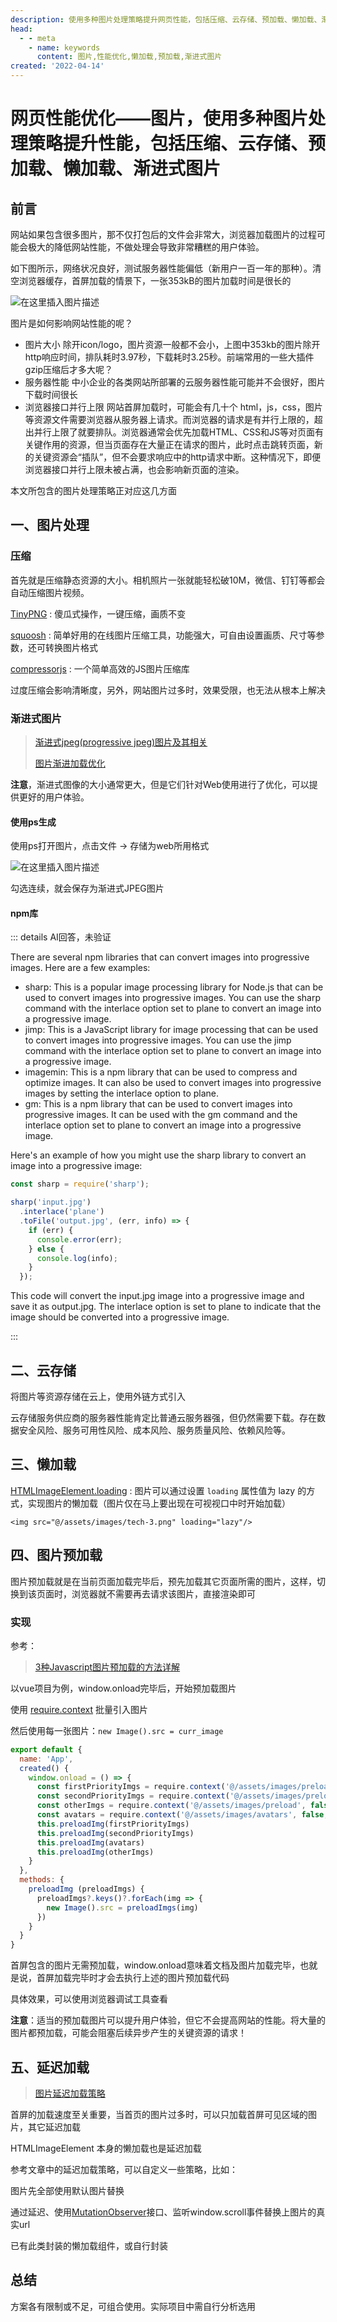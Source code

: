 ```yaml
---
description: 使用多种图片处理策略提升网页性能，包括压缩、云存储、预加载、懒加载、渐进式图片
head:
  - - meta
    - name: keywords
      content: 图片,性能优化,懒加载,预加载,渐进式图片
created: '2022-04-14'
---
```


# 网页性能优化——图片，使用多种图片处理策略提升性能，包括压缩、云存储、预加载、懒加载、渐进式图片

## 前言

网站如果包含很多图片，那不仅打包后的文件会非常大，浏览器加载图片的过程可能会极大的降低网站性能，不做处理会导致非常糟糕的用户体验。

如下图所示，网络状况良好，测试服务器性能偏低（新用户一百一年的那种）。清空浏览器缓存，首屏加载的情景下，一张353kB的图片加载时间是很长的

![在这里插入图片描述](./assets/05e6325d72e141069611a8c052bcf2ee.png)

图片是如何影响网站性能的呢？

- 图片大小
除开icon/logo，图片资源一般都不会小，上图中353kb的图片除开http响应时间，排队耗时3.97秒，下载耗时3.25秒。前端常用的一些大插件gzip压缩后才多大呢？
- 服务器性能
中小企业的各类网站所部署的云服务器性能可能并不会很好，图片下载时间很长
- 浏览器接口并行上限
网站首屏加载时，可能会有几十个 html，js，css，图片等资源文件需要浏览器从服务器上请求。而浏览器的请求是有并行上限的，超出并行上限了就要排队。浏览器通常会优先加载HTML、CSS和JS等对页面有关键作用的资源，但当页面存在大量正在请求的图片，此时点击跳转页面，新的关键资源会“插队”，但不会要求响应中的http请求中断。这种情况下，即便浏览器接口并行上限未被占满，也会影响新页面的渲染。

本文所包含的图片处理策略正对应这几方面

## 一、图片处理

### 压缩

首先就是压缩静态资源的大小。相机照片一张就能轻松破10M，微信、钉钉等都会自动压缩图片视频。

[TinyPNG](https://tinypng.com/) : 傻瓜式操作，一键压缩，画质不变

[squoosh](https://squoosh.app/) : 简单好用的在线图片压缩工具，功能强大，可自由设置画质、尺寸等参数，还可转换图片格式

[compressorjs](https://github.com/fengyuanchen/compressorjs) : 一个简单高效的JS图片压缩库

过度压缩会影响清晰度，另外，网站图片过多时，效果受限，也无法从根本上解决

### 渐进式图片

> [渐进式jpeg(progressive jpeg)图片及其相关](https://www.zhangxinxu.com/wordpress/2013/01/progressive-jpeg-image-and-so-on/)
>
> [图片渐进加载优化](https://juejin.cn/post/7016317182766383141)

**注意**，渐进式图像的大小通常更大，但是它们针对Web使用进行了优化，可以提供更好的用户体验。

#### 使用ps生成

使用ps打开图片，点击文件 -> 存储为web所用格式 

![在这里插入图片描述](./assets/43261a631c1d4b32aacb44bbabb345e8.jpeg)

勾选连续，就会保存为渐进式JPEG图片

#### npm库

::: details AI回答，未验证

There are several npm libraries that can convert images into progressive images. Here are a few examples:

- sharp: This is a popular image processing library for Node.js that can be used to convert images into progressive images. You can use the sharp command with the interlace option set to plane to convert an image into a progressive image.
- jimp: This is a JavaScript library for image processing that can be used to convert images into progressive images. You can use the jimp command with the interlace option set to plane to convert an image into a progressive image.
- imagemin: This is a npm library that can be used to compress and optimize images. It can also be used to convert images into progressive images by setting the interlace option to plane.
- gm: This is a npm library that can be used to convert images into progressive images. It can be used with the gm command and the interlace option set to plane to convert an image into a progressive image.

Here's an example of how you might use the sharp library to convert an image into a progressive image:

```js
const sharp = require('sharp');

sharp('input.jpg')
  .interlace('plane')
  .toFile('output.jpg', (err, info) => {
    if (err) {
      console.error(err);
    } else {
      console.log(info);
    }
  });
```

This code will convert the input.jpg image into a progressive image and save it as output.jpg. The interlace option is set to plane to indicate that the image should be converted into a progressive image.

:::

## 二、云存储

将图片等资源存储在云上，使用外链方式引入

云存储服务供应商的服务器性能肯定比普通云服务器强，但仍然需要下载。存在数据安全风险、服务可用性风险、成本风险、服务质量风险、依赖风险等。

## 三、懒加载

[HTMLImageElement.loading](https://developer.mozilla.org/zh-CN/docs/Web/API/HTMLImageElement/loading) : 图片可以通过设置 `loading` 属性值为 lazy 的方式，实现图片的懒加载（图片仅在马上要出现在可视视口中时开始加载）

`<img src="@/assets/images/tech-3.png" loading="lazy"/>`

## 四、图片预加载

图片预加载就是在当前页面加载完毕后，预先加载其它页面所需的图片，这样，切换到该页面时，浏览器就不需要再去请求该图片，直接渲染即可

### 实现

参考：

> [3种Javascript图片预加载的方法详解](https://zhuanlan.zhihu.com/p/453000943)

以vue项目为例，window.onload完毕后，开始预加载图片

使用 [require.context](https://webpack.docschina.org/guides/dependency-management/#requirecontext) 批量引入图片

然后使用每一张图片：`new Image().src = curr_image`

```javascript
export default {
  name: 'App',
  created() {
    window.onload = () => {
      const firstPriorityImgs = require.context('@/assets/images/preload/first', false, /\.(jpg|jpeg|png)$/)
      const secondPriorityImgs = require.context('@/assets/images/preload/second', false, /\.(jpg|jpeg|png)$/)
      const otherImgs = require.context('@/assets/images/preload', false, /\.(jpg|jpeg|png)$/)
      const avatars = require.context('@/assets/images/avatars', false, /\.(jpg|jpeg|png)$/)
      this.preloadImg(firstPriorityImgs)
      this.preloadImg(secondPriorityImgs)
      this.preloadImg(avatars)
      this.preloadImg(otherImgs)
    }
  },
  methods: {
    preloadImg (preloadImgs) {
      preloadImgs?.keys()?.forEach(img => {
        new Image().src = preloadImgs(img)
      })
    }
  }
}
```

首屏包含的图片无需预加载，window.onload意味着文档及图片加载完毕，也就是说，首屏加载完毕时才会去执行上述的图片预加载代码

具体效果，可以使用浏览器调试工具查看

**注意**：适当的预加载图片可以提升用户体验，但它不会提高网站的性能。将大量的图片都预加载，可能会阻塞后续异步产生的关键资源的请求！

## 五、延迟加载

> [图片延迟加载策略](https://juejin.cn/post/6844903469950697485)

首屏的加载速度至关重要，当首页的图片过多时，可以只加载首屏可见区域的图片，其它延迟加载

HTMLImageElement 本身的懒加载也是延迟加载

参考文章中的延迟加载策略，可以自定义一些策略，比如：

图片先全部使用默认图片替换

通过延迟、使用[MutationObserver](https://developer.mozilla.org/zh-CN/docs/Web/API/MutationObserver)接口、监听window.scroll事件替换上图片的真实url

已有此类封装的懒加载组件，或自行封装

## 总结

方案各有限制或不足，可组合使用。实际项目中需自行分析选用
